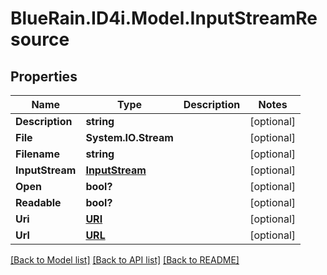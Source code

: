 # BlueRain.ID4i.Model.InputStreamResource
## Properties

Name | Type | Description | Notes
------------ | ------------- | ------------- | -------------
**Description** | **string** |  | [optional] 
**File** | **System.IO.Stream** |  | [optional] 
**Filename** | **string** |  | [optional] 
**InputStream** | [**InputStream**](InputStream.md) |  | [optional] 
**Open** | **bool?** |  | [optional] 
**Readable** | **bool?** |  | [optional] 
**Uri** | [**URI**](URI.md) |  | [optional] 
**Url** | [**URL**](URL.md) |  | [optional] 

[[Back to Model list]](../README.md#documentation-for-models) [[Back to API list]](../README.md#documentation-for-api-endpoints) [[Back to README]](../README.md)

